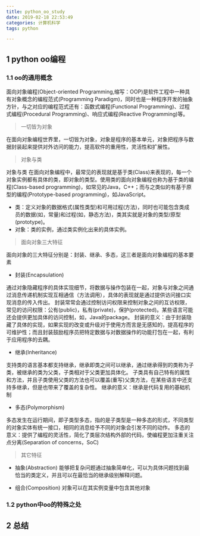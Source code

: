 ```yaml
---
title: python_oo_study
date: 2019-02-18 22:53:49
categories: 计算机科学
tags: python

---
```



## 1 python oo编程

### 1.1 oo的通用概念

面向对象编程(Object-oriented Programming,缩写：OOP)是软件工程中一种具有对象概念的编程范式(Programming Paradigm)，同时也是一种程序开发的抽象方针，与之对应的编程范式还有：函数式编程(Functional Programming)、过程式编程(Procedural Programming)、响应式编程(Reactive Programming)等。

 > 一切皆为对象

在面向对象编程世界里，一切皆为对象，对象是程序的基本单元，对象把程序与数据封装起来提供对外访问的能力，提高软件的重用性，灵活性和扩展性。

 > 对象与类

对象与类
在面向对象编程中，最常见的表现就是基于类(Class)来表现的，每一个对象实例都有具体的类，即对象的类型。使用类的面向对象编程也称为基于类的编程(Class-based programming)，如常见的Java，C++；而与之类似的有基于原型的编程(Prototype-based programming)，如JavaScript。

 * 类：定义对象的数据格式(属性类型)和可用过程(方法)，同时也可能包含类成员的数据(如，常量)和过程(如，静态方法)，类其实就是对象的类型/原型(prototype)。
 * 对象：类的实例，通过类实例化出来的具体实例。


 > 面向对象三大特征

面向对象的三大特征分别是：封装、继承、多态，这三者是面向对象编程的基本要素

 * 封装(Encapsulation)

通过对象隐藏程序的具体实现细节，将数据与操作包装在一起，对象与对象之间通过消息传递机制实现互相通信（方法调用），具体的表现就是通过提供访问接口实现消息的传入传出。
封装常常会通过控制访问权限来控制对象之间的互访权限，常见的访问权限：公有(public)，私有(private)，保护(protected)。某些语言可能还会提供更加具体的访问控制，如，Java的package。
封装的意义：由于封装隐藏了具体的实现，如果实现的改变或升级对于使用方而言是无感知的，提高程序的可维护性；而且封装鼓励程序员把特定数据与对数据操作的功能打包在一起，有利于应用程序的去耦。

 * 继承(Inheritance)

支持类的语言基本都支持继承，继承即类之间可以继承，通过继承得到的类称为子类，被继承的类为父类，子类相对于父类更加具体化。
子类具有自己特有的属性和方法，并且子类使用父类的方法也可以覆盖(重写)父类方法，在某些语言中还支持多继承，但是也带来了覆盖的复杂性。
继承的意义：继承是代码复用的基础机制

 * 多态(Polymorphism)

多态发生在运行期间，即子类型多态，指的是子类型是一种多态的形式，不同类型的对象实体有统一接口，相同的消息给予不同的对象会引发不同的动作。
多态的意义：提供了编程的灵活性，简化了类层次结构外部的代码，使编程更加注重关注点分离(Separation of concerns，SoC)

 > 其它特征

 * 抽象(Abstraction)
能够把复杂问题通过抽象简单化，可以为具体问题找到最恰当的类定义，并且可以在最恰当的继承级别解释问题。

 * 组合(Composition)
对象可以在其实例变量中包含其他对象



### 1.2 python中oo的特殊之处




## 2 总结



